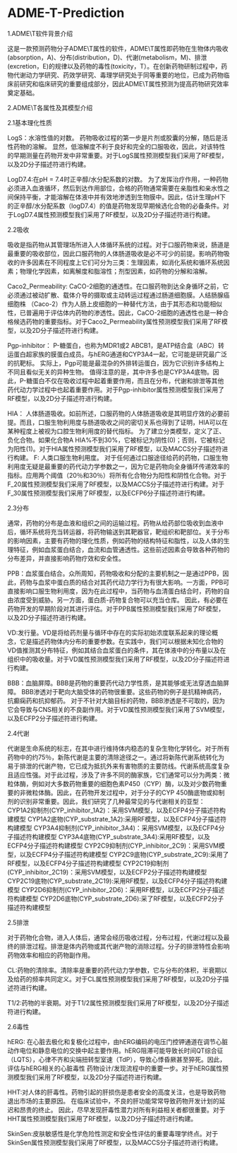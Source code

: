 # ADME-T-Prediction

1.ADME\T软件背景介绍

这是一款预测药物分子ADME\T属性的软件，ADME\T属性即药物在生物体内吸收(absorption，A)、分布(distribution，D)、代谢(metabolism，M)、排泄(excretion，E)的规律以及药物的毒性(toxicity，T）。在创新药物研制过程中，药物代谢动力学研究、药效学研究、毒理学研究处于同等重要的地位，已成为药物临床前研究和临床研究的重要组成部分，因此ADME\T属性预测为提高药物研究效率奠定基础。

2.ADME\T各属性及其模型介绍

2.1基本理化性质

LogS：水溶性值的对数。 药物吸收过程的第一步是片剂或胶囊的分解，随后是活性药物的溶解。 显然，低溶解度不利于良好和完全的口服吸收，因此，对该特性的早期测量在药物开发中非常重要。对于LogS属性预测模型我们采用了RF模型，以及2D分子描述符进行构建。

LogD7.4:在pH = 7.4时正辛醇/水分配系数的对数。 为了发挥治疗作用，一种药物必须进入血液循环，然后到达作用部位，合格的药物通常需要在亲脂性和亲水性之间保持平衡，才能溶解在体液中并有效地渗透到生物膜中。因此，估计生理pH下的正辛醇/水分配系数（logD7.4）的值是药物发现早期候选化合物的必备条件。对于LogD7.4属性预测模型我们采用了RF模型，以及2D分子描述符进行构建。

2.2吸收

吸收是指药物从其管理场所进入人体循环系统的过程。对于口服药物来说，肠道是最重要的吸收部位，因此口服药物的人体肠道吸收是必不可少的前提。影响药物吸收的许多因素在不同程度上它们可分为三类：生理因素，如消化系统和循环系统因素；物理化学因素，如离解度和脂溶性；剂型因素，如药物的分解和溶解。

Caco2_Permeability: CaCO-2细胞的通透性。在口服药物到达全身循环之前，它必须通过被动扩散、载体介导的摄取或主动转运过程通过肠道细胞膜。人结肠腺癌细胞株 （Caco-2）作为人肠上皮细胞的一种替代方法，由于其形态和功能相似性，已普遍用于评估体内药物的渗透性。因此，CaCO-2细胞的通透性也是一种合格候选药物的重要指标。对于Caco2_Permeability属性预测模型我们采用了RF模型，以及2D分子描述符进行构建。

Pgp-inhibitor： P-糖蛋白，也称为MDR1或2 ABCB1，是ATP结合盒（ABC）转运蛋白超家族的膜蛋白成员。与hERG通道和CYP3A4一起，它可能是研究最广泛的抗靶标。 实际上，Pgp可能是最混杂的外排转运蛋白，因为它识别许多结构上不同且看似无关的异种生物。 值得注意的是，其中许多也是CYP3A4底物。因此，P-糖蛋白不仅在吸收过程中起着重要作用，而且在分布，代谢和排泄等其他药代动力学过程中也起着重要作用。对于Pgp-inhibitor属性预测模型我们采用了RF模型，以及2D分子描述符进行构建。

HIA： 人体肠道吸收。如前所述，口服药物的人体肠道吸收是其明显疗效的必要前提。而且，口服生物利用度与肠道吸收之间的密切关系也得到了证明，HIA可以在某种程度上被视为口腔生物利用度的替代指标。 为了建立分类模型，定义了正、负化合物。如果化合物A HIA%不到30%，它被标记为阴性(0)；否则，它被标记为阳性(1)。对于HIA属性预测模型我们采用了RF模型，以及MACCS分子描述符进行构建。
F: 人类口服生物利用度。 对于任何通过口服途径给药的药物，口服生物利用度无疑是最重要的药代动力学参数之一，因为它是药物向全身循环传递效率的指标。应用两个阈值（20％和30％）将所有化合物分为阳性和阴性化合物。对于F_20属性预测模型我们采用了RF模型，以及MACCS分子描述符进行构建。对于F_30属性预测模型我们采用了RF模型，以及ECFP6分子描述符进行构建。

2.3分布

通常，药物的分布是血液和组织之间的运输过程。药物从给药部位吸收到血液中后，循环系统将充当转运器，将药物输送到其靶器官，靶组织和靶部位。关于分布的影响因素，主要有药物的理化性质，例如药物的结构特征和脂性，以及人体的生理特征，例如血浆蛋白结合，血流和血管通透性。这些前述因素会导致各种药物的分布差异，并直接影响药物疗效和安全性。

PPB：血浆蛋白结合。众所周知，药物吸收和分配的主要机制之一是通过PPB，因此，药物与血浆中蛋白质的结合对其药代动力学行为有很大影响。一方面，PPB可直接影响口服生物利用度，因为在此过程中，当药物与血清蛋白结合时，药物的自由浓度受到威胁。另一方面，蛋白质-药物复合物可以充当仓库。 因此，有必要在药物开发的早期阶段对其进行评估。对于PPB属性预测模型我们采用了RF模型，以及2D分子描述符进行构建。

VD:发行量。VD是将给药剂量与循环中存在的实际初始浓度联系起来的理论概念，它是描述药物体内分布的重要参数。在实践中，我们可以根据未知化合物的VD值推测其分布特征，例如其结合血浆蛋白的条件，其在体液中的分布量以及在组织中的吸收量。对于VD属性预测模型我们采用了RF模型，以及2D分子描述符进行构建。 

BBB：血脑屏障。BBB是药物的重要药代动力学性质，是其能够或无法穿透血脑屏障。 BBB渗透对于靶向大脑受体的药物很重要。这些药物的例子是抗精神病药，抗癫痫药和抗抑郁药。 对于不针对大脑目标的药物，BBB渗透是不可取的，因为它会导致与CNS相关的不良副作用。对于VD属性预测模型我们采用了SVM模型，以及ECFP2分子描述符进行构建。 

2.4代谢

代谢是生命系统的标志，在其中进行维持体内稳态的复杂生物化学转化。对于所有药物中的约75％，新陈代谢是主要的清除途径之一。通过将新陈代谢系统转化为易于排泄的代谢产物，它已成为抵抗外来有害物质的主要防线。代谢系统高度复杂且适应性强。对于此过程，涉及了许多不同的酶家族，它们通常可以分为两类：微粒体酶，例如对大多数药物重要的细胞色素P450（CYP）酶，以及对少数药物重要的非微粒体酶。因此，在药物开发过程中，对于分子的CYP 450酶底物或抑制剂的识别非常重要。因此，我们研究了几种最常见的与代谢相关的亚型：
CYP1A2抑制剂(CYP_inhibitor_1A2)：采用SVM模型，以及ECFP4分子描述符构建模型
CYP1A2底物(CYP_substrate_1A2):采用RF模型，以及ECFP4分子描述符构建模型
CYP3A4抑制剂(CYP_inhibitor_3A4)：采用SVM模型，以及ECFP4分子描述符构建模型
CYP3A4底物(CYP_substrate_3A4):采用RF模型，以及ECFP4分子描述符构建模型
CYP2C9抑制剂(CYP_inhibitor_2C9)：采用SVM模型，以及ECFP4分子描述符构建模型
CYP2C9底物(CYP_substrate_2C9):采用了RF模型，以及ECFP4分子描述符构建模型
CYP2C19抑制剂(CYP_inhibitor_2C19)：采用SVM模型，以及ECFP2分子描述符构建模型
CYP2C19底物(CYP_substrate_2C19):采用RF模型，以及ECFP4分子描述符构建模型
CYP2D6抑制剂(CYP_inhibitor_2D6)：采用RF模型，以及ECFP2分子描述符构建模型
CYP2D6底物(CYP_substrate_2D6):采了RF模型，以及ECFP2分子描述符构建模型

2.5排泄

对于药物化合物，进入人体后，通常会经历吸收过程，分布过程，代谢过程以及最终的排泄过程。排泄是体内药物或其代谢产物的消除过程。分子的排泄特性会影响药物效率和相应的药物副作用。

CL:药物的清除率。清除率是重要的药代动力学参数，它与分布的体积，半衰期以及给药的频率共同定义。对于CL属性预测模型我们采用了RF模型，以及2D分子描述符进行构建。

T1/2:药物的半衰期。对于T1/2属性预测模型我们采用了RF模型，以及2D分子描述符进行构建。

2.6毒性

hERG: 在心脏去极化和复极化过程中，由hERG编码的电压门控钾通道在调节心脏动作电位和静息电位的交换中起主要作用。hERG阻滞可能导致长时间QT综合征（LQTS），心律不齐和尖端扭转型室速（TdP），导致心悸昏厥甚至猝死。因此，评估与hERG相关的心脏毒性 药物设计/发现流程中的重要一步。对于hERG属性预测模型我们采用了RF模型，以及2D分子描述符进行构建。

HHT:对人体的肝毒性。药物引起的肝损伤是患者安全的高度关注，也是导致药物退出市场的主要原因。 在临床试验中，不良的肝功能常常导致药物开发计划的延迟和昂贵的终止。 因此，尽早发现肝毒性潜力对所有利益相关者都很重要。对于HHT属性预测模型我们采用了RF模型，以及2D分子描述符进行构建。

SkinSen:皮肤敏感性是化学危险性测定和安全性评估的重要毒理学终点。对于SkinSen属性预测模型我们采用了RF模型，以及MACCS分子描述符进行构建。
